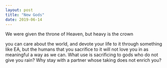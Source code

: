 ```yaml
---
layout: post
title: "New Gods"
date: 2019-06-14
---
```


We were given the throne of Heaven, but heavy is the crown  

you can care about the world, and devote your life to it through something like EA, but the humans that you sacrifice to it will not love you in as meaningful a way as we can. What use is sacrificing to gods who do not give you rain? Why stay with a partner whose taking does not enrich you? 
